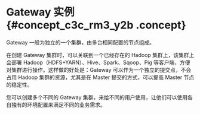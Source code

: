 # Gateway 实例 {#concept_c3c_rm3_y2b .concept}

Gateway 一般为独立的一个集群，由多台相同配置的节点组成。

在创建 Gateway 集群时，可以关联到一个已经存在的 Hadoop 集群上，该集群上会部署 Hadoop（HDFS+YARN）、Hive、Spark、Sqoop、Pig 等客户端，方便对集群进行操作。这样做的好处是：Gateway 可以作为一个独立的提交点，不会占用 Hadoop 集群的资源，尤其是在 Master 提交的方式，可以提高 Master 节点的稳定性。

您可以创建多个不同的 Gateway 集群，来给不同的用户使用，让他们可以使用各自独有的环境配置来满足不同的业务需求。

